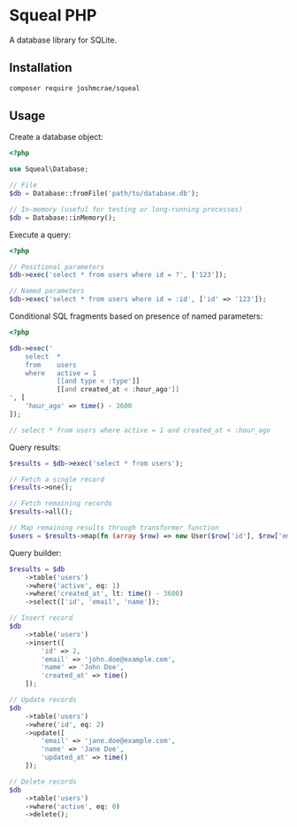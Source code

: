 # Squeal PHP

A database library for SQLite.

## Installation

```sh
composer require joshmcrae/squeal
```

## Usage

Create a database object:

```php
<?php

use Squeal\Database;

// File
$db = Database::fromFile('path/to/database.db');

// In-memory (useful for testing or long-running processes)
$db = Database::inMemory();

```

Execute a query:

```php
<?php

// Positional parameters
$db->exec('select * from users where id = ?', ['123']);

// Named parameters
$db->exec('select * from users where id = :id', ['id' => '123']);

```

Conditional SQL fragments based on presence of named parameters:


```php
<?php

$db->exec('
    select  *
    from    users 
    where   active = 1
            [[and type < :type']]
            [[and created_at < :hour_ago']]
', [
    'hour_ago' => time() - 3600
]);

// select * from users where active = 1 and created_at < :hour_ago

```

Query results:

```php
$results = $db->exec('select * from users');

// Fetch a single record
$results->one();

// Fetch remaining records
$results->all();

// Map remaining results through transformer function
$users = $results->map(fn (array $row) => new User($row['id'], $row['email'], $row['name']));
```

Query builder:

```php
$results = $db
    ->table('users')
    ->where('active', eq: 1)
    ->where('created_at', lt: time() - 3600)
    ->select(['id', 'email', 'name']);

// Insert record
$db
    ->table('users')
    ->insert([
        'id' => 2,
        'email' => 'john.doe@example.com',
        'name' => 'John Doe',
        'created_at' => time()
    ]);

// Update records
$db
    ->table('users')
    ->where('id', eq: 2)
    ->update([
        'email' => 'jane.doe@example.com',
        'name' => 'Jane Doe',
        'updated_at' => time()
    ]);

// Delete records
$db
    ->table('users')
    ->where('active', eq: 0)
    ->delete();
```
